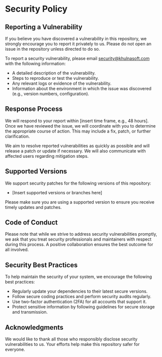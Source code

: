 # Security Policy

## Reporting a Vulnerability

If you believe you have discovered a vulnerability in this repository, we strongly encourage you to report it privately to us. Please do not open an issue in the repository unless directed to do so.

To report a security vulnerability, please email [security@khulnasoft.com](mailto:security@khulnasoft.com) with the following information:

- A detailed description of the vulnerability.
- Steps to reproduce or test the vulnerability.
- Any relevant logs or evidence of the vulnerability.
- Information about the environment in which the issue was discovered (e.g., version numbers, configuration).

## Response Process

We will respond to your report within [insert time frame, e.g., 48 hours]. Once we have reviewed the issue, we will coordinate with you to determine the appropriate course of action. This may include a fix, patch, or further clarification.

We aim to resolve reported vulnerabilities as quickly as possible and will release a patch or update if necessary. We will also communicate with affected users regarding mitigation steps.

## Supported Versions

We support security patches for the following versions of this repository:

- [Insert supported versions or branches here]

Please make sure you are using a supported version to ensure you receive timely updates and patches.

## Code of Conduct

Please note that while we strive to address security vulnerabilities promptly, we ask that you treat security professionals and maintainers with respect during this process. A positive collaboration ensures the best outcome for all involved.

## Security Best Practices

To help maintain the security of your system, we encourage the following best practices:

- Regularly update your dependencies to their latest secure versions.
- Follow secure coding practices and perform security audits regularly.
- Use two-factor authentication (2FA) for all accounts that support it.
- Protect sensitive information by following guidelines for secure storage and transmission.

## Acknowledgments

We would like to thank all those who responsibly disclose security vulnerabilities to us. Your efforts help make this repository safer for everyone.

